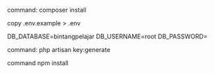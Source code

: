 command: composer install

copy .env.example > .env

DB_DATABASE=bintangpelajar
DB_USERNAME=root
DB_PASSWORD=

command: php artisan key:generate

command npm install